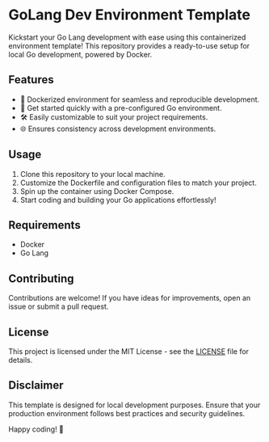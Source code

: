 
# GoLang Dev Environment Template

Kickstart your Go Lang development with ease using this containerized environment template! This repository provides a ready-to-use setup for local Go development, powered by Docker.

## Features

- 🐳 Dockerized environment for seamless and reproducible development.
- 🚀 Get started quickly with a pre-configured Go environment.
- 🛠 Easily customizable to suit your project requirements.
- 🌐 Ensures consistency across development environments.

## Usage

1. Clone this repository to your local machine.
2. Customize the Dockerfile and configuration files to match your project.
3. Spin up the container using Docker Compose.
4. Start coding and building your Go applications effortlessly!

## Requirements

- Docker
- Go Lang

## Contributing

Contributions are welcome! If you have ideas for improvements, open an issue or submit a pull request.

## License

This project is licensed under the MIT License - see the [LICENSE](LICENSE) file for details.

## Disclaimer

This template is designed for local development purposes. Ensure that your production environment follows best practices and security guidelines.

Happy coding! 🚀

